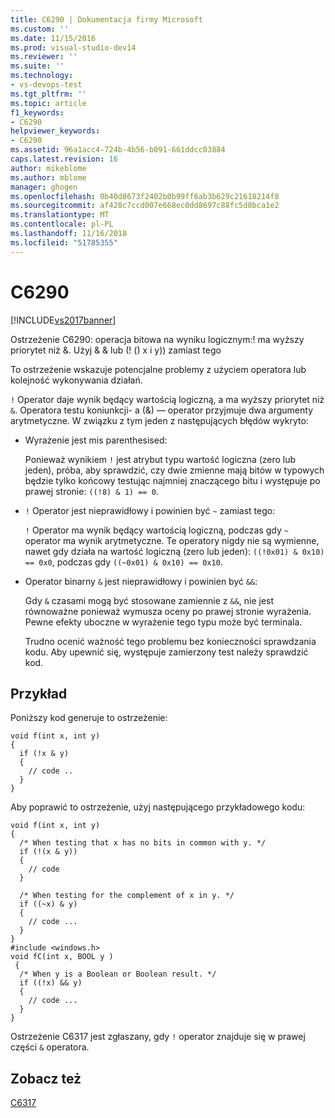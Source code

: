 ```yaml
---
title: C6290 | Dokumentacja firmy Microsoft
ms.custom: ''
ms.date: 11/15/2016
ms.prod: visual-studio-dev14
ms.reviewer: ''
ms.suite: ''
ms.technology:
- vs-devops-test
ms.tgt_pltfrm: ''
ms.topic: article
f1_keywords:
- C6290
helpviewer_keywords:
- C6290
ms.assetid: 96a1acc4-724b-4b56-b091-661ddcc03884
caps.latest.revision: 16
author: mikeblome
ms.author: mblome
manager: ghogen
ms.openlocfilehash: 0b40d8673f2402b0b99ff6ab3b629c21618214f8
ms.sourcegitcommit: af428c7ccd007e668ec0dd8697c88fc5d8bca1e2
ms.translationtype: MT
ms.contentlocale: pl-PL
ms.lasthandoff: 11/16/2018
ms.locfileid: "51785355"
---
```

# <a name="c6290"></a>C6290
[!INCLUDE[vs2017banner](../includes/vs2017banner.md)]

Ostrzeżenie C6290: operacja bitowa na wyniku logicznym:! ma wyższy priorytet niż &. Użyj & & lub (! () x i y)) zamiast tego  
  
 To ostrzeżenie wskazuje potencjalne problemy z użyciem operatora lub kolejność wykonywania działań.  
  
 `!` Operator daje wynik będący wartością logiczną, a ma wyższy priorytet niż `&`. Operatora testu koniunkcji- a (&) — operator przyjmuje dwa argumenty arytmetyczne. W związku z tym jeden z następujących błędów wykryto:  
  
- Wyrażenie jest mis parenthesised:  
  
   Ponieważ wynikiem `!` jest atrybut typu wartość logiczna (zero lub jeden), próba, aby sprawdzić, czy dwie zmienne mają bitów w typowych będzie tylko końcowy testując najmniej znaczącego bitu i występuje po prawej stronie: `((!8) & 1) == 0`.  
  
- `!` Operator jest nieprawidłowy i powinien być `~` zamiast tego:  
  
   `!` Operator ma wynik będący wartością logiczną, podczas gdy `~` operator ma wynik arytmetyczne. Te operatory nigdy nie są wymienne, nawet gdy działa na wartość logiczną (zero lub jeden): `((!0x01) & 0x10) == 0x0`, podczas gdy `((~0x01) & 0x10) == 0x10`.  
  
- Operator binarny `&` jest nieprawidłowy i powinien być `&&`:  
  
   Gdy `&` czasami mogą być stosowane zamiennie z `&&`, nie jest równoważne ponieważ wymusza oceny po prawej stronie wyrażenia. Pewne efekty uboczne w wyrażenie tego typu może być terminala.  
  
  Trudno ocenić ważność tego problemu bez konieczności sprawdzania kodu. Aby upewnić się, występuje zamierzony test należy sprawdzić kod.  
  
## <a name="example"></a>Przykład  
 Poniższy kod generuje to ostrzeżenie:  
  
```  
void f(int x, int y)  
{  
  if (!x & y)  
  {  
    // code ..  
  }  
}  
```  
  
 Aby poprawić to ostrzeżenie, użyj następującego przykładowego kodu:  
  
```  
void f(int x, int y)  
{  
  /* When testing that x has no bits in common with y. */  
  if (!(x & y))  
  {  
    // code   
  }  
  
  /* When testing for the complement of x in y. */  
  if ((~x) & y)  
  {  
    // code ...  
  }  
}  
#include <windows.h>  
void fC(int x, BOOL y )  
 {  
  /* When y is a Boolean or Boolean result. */  
  if ((!x) && y)  
  {  
    // code ...  
  }  
}  
```  
  
 Ostrzeżenie C6317 jest zgłaszany, gdy `!` operator znajduje się w prawej części `&` operatora.  
  
## <a name="see-also"></a>Zobacz też  
 [C6317](../code-quality/c6317.md)



